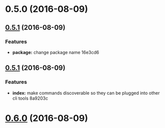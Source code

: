 <a name="0.5.0"></a>
# 0.5.0 (2016-08-09)




<a name="0.5.1"></a>
## [0.5.1](//compare/0.5.0...v0.5.1) (2016-08-09)


### Features

* **package:** change package name 16e3cd6



<a name="0.5.1"></a>
## [0.5.1](//compare/0.5.1...v0.5.1) (2016-08-09)


### Features

* **index:** make commands discoverable so they can be plugged into other cli tools 8a9203c



<a name="0.6.0"></a>
# [0.6.0](//compare/0.5.1...v0.6.0) (2016-08-09)




